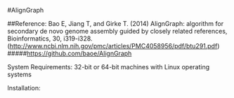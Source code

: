 #AlignGraph


##Reference:
Bao E, Jiang T, and Girke T. (2014) AlignGraph: algorithm for secondary de novo genome assembly guided by closely related references, Bioinformatics, 30, i319-i328. (http://www.ncbi.nlm.nih.gov/pmc/articles/PMC4058956/pdf/btu291.pdf)
#####https://github.com/baoe/AlignGraph

System Requirements:
32-bit or 64-bit machines with Linux operating systems

Installation:


